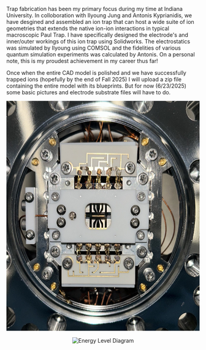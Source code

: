 Trap fabrication has been my primary focus during my time at Indiana University. In colloboration with Ilyoung Jung and Antonis Kyprianidis, we have desgined and assembled an ion trap that can host a wide suite of ion geometries that extends the native ion-ion interactions in typical macroscopic Paul Trap. I have specifically designed the electrode's and inner/outer workings of this ion trap using Solidworks. The electrostatics was simulated by Ilyoung using COMSOL and the fidelities of various quantum simulation experiments was calculated by Antonis. On a personal note, this is my proudest achievement in my career thus far!

Once when the entire CAD model is polished and we have successfully trapped ions (hopefully by the end of Fall 2025) I will upload a zip file containing the entire model with its blueprints. But for now (6/23/2025) some basic pictures and electrode substrate files will have to do.


<p align="center">
  <img src="./Trap Face.jpg" alt="Energy Level Diagram" width="600" height="600"/>
</p>

<p align="center">
  <img src="./Trap Optics Table.jpg" alt="Energy Level Diagram" width="600" height="600"/>
</p>
